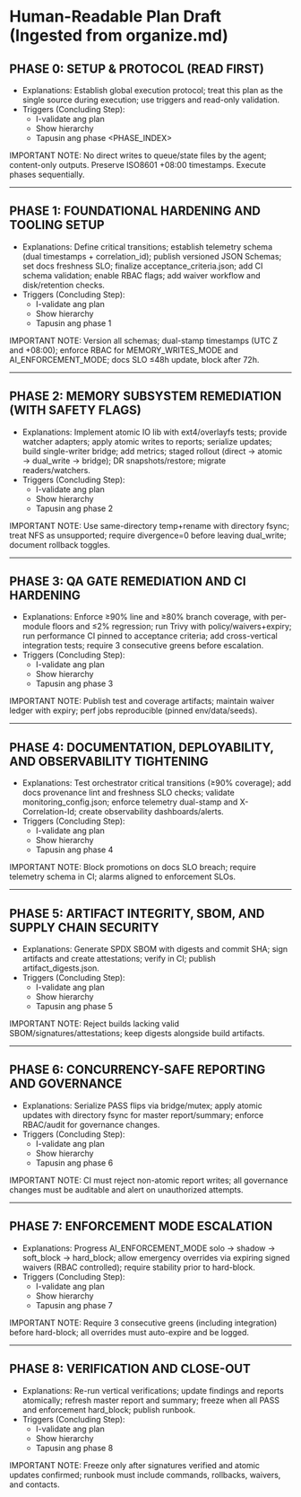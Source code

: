 # Human-Readable Plan Draft (Ingested from organize.md)

## PHASE 0: SETUP & PROTOCOL (READ FIRST)

- Explanations: Establish global execution protocol; treat this plan as the single source during execution; use triggers and read-only validation.
- Triggers (Concluding Step):
  - I-validate ang plan
  - Show hierarchy
  - Tapusin ang phase <PHASE_INDEX>

IMPORTANT NOTE: No direct writes to queue/state files by the agent; content-only outputs. Preserve ISO8601 +08:00 timestamps. Execute phases sequentially.

---

## PHASE 1: FOUNDATIONAL HARDENING AND TOOLING SETUP

- Explanations: Define critical transitions; establish telemetry schema (dual timestamps + correlation_id); publish versioned JSON Schemas; set docs freshness SLO; finalize acceptance_criteria.json; add CI schema validation; enable RBAC flags; add waiver workflow and disk/retention checks.
- Triggers (Concluding Step):
  - I-validate ang plan
  - Show hierarchy
  - Tapusin ang phase 1

IMPORTANT NOTE: Version all schemas; dual-stamp timestamps (UTC Z and +08:00); enforce RBAC for MEMORY_WRITES_MODE and AI_ENFORCEMENT_MODE; docs SLO ≤48h update, block after 72h.

---

## PHASE 2: MEMORY SUBSYSTEM REMEDIATION (WITH SAFETY FLAGS)

- Explanations: Implement atomic IO lib with ext4/overlayfs tests; provide watcher adapters; apply atomic writes to reports; serialize updates; build single-writer bridge; add metrics; staged rollout (direct → atomic → dual_write → bridge); DR snapshots/restore; migrate readers/watchers.
- Triggers (Concluding Step):
  - I-validate ang plan
  - Show hierarchy
  - Tapusin ang phase 2

IMPORTANT NOTE: Use same-directory temp+rename with directory fsync; treat NFS as unsupported; require divergence=0 before leaving dual_write; document rollback toggles.

---

## PHASE 3: QA GATE REMEDIATION AND CI HARDENING

- Explanations: Enforce ≥90% line and ≥80% branch coverage, with per-module floors and ≤2% regression; run Trivy with policy/waivers+expiry; run performance CI pinned to acceptance criteria; add cross-vertical integration tests; require 3 consecutive greens before escalation.
- Triggers (Concluding Step):
  - I-validate ang plan
  - Show hierarchy
  - Tapusin ang phase 3

IMPORTANT NOTE: Publish test and coverage artifacts; maintain waiver ledger with expiry; perf jobs reproducible (pinned env/data/seeds).

---

## PHASE 4: DOCUMENTATION, DEPLOYABILITY, AND OBSERVABILITY TIGHTENING

- Explanations: Test orchestrator critical transitions (≥90% coverage); add docs provenance lint and freshness SLO checks; validate monitoring_config.json; enforce telemetry dual-stamp and X-Correlation-Id; create observability dashboards/alerts.
- Triggers (Concluding Step):
  - I-validate ang plan
  - Show hierarchy
  - Tapusin ang phase 4

IMPORTANT NOTE: Block promotions on docs SLO breach; require telemetry schema in CI; alarms aligned to enforcement SLOs.

---

## PHASE 5: ARTIFACT INTEGRITY, SBOM, AND SUPPLY CHAIN SECURITY

- Explanations: Generate SPDX SBOM with digests and commit SHA; sign artifacts and create attestations; verify in CI; publish artifact_digests.json.
- Triggers (Concluding Step):
  - I-validate ang plan
  - Show hierarchy
  - Tapusin ang phase 5

IMPORTANT NOTE: Reject builds lacking valid SBOM/signatures/attestations; keep digests alongside build artifacts.

---

## PHASE 6: CONCURRENCY-SAFE REPORTING AND GOVERNANCE

- Explanations: Serialize PASS flips via bridge/mutex; apply atomic updates with directory fsync for master report/summary; enforce RBAC/audit for governance changes.
- Triggers (Concluding Step):
  - I-validate ang plan
  - Show hierarchy
  - Tapusin ang phase 6

IMPORTANT NOTE: CI must reject non-atomic report writes; all governance changes must be auditable and alert on unauthorized attempts.

---

## PHASE 7: ENFORCEMENT MODE ESCALATION

- Explanations: Progress AI_ENFORCEMENT_MODE solo → shadow → soft_block → hard_block; allow emergency overrides via expiring signed waivers (RBAC controlled); require stability prior to hard-block.
- Triggers (Concluding Step):
  - I-validate ang plan
  - Show hierarchy
  - Tapusin ang phase 7

IMPORTANT NOTE: Require 3 consecutive greens (including integration) before hard-block; all overrides must auto-expire and be logged.

---

## PHASE 8: VERIFICATION AND CLOSE-OUT

- Explanations: Re-run vertical verifications; update findings and reports atomically; refresh master report and summary; freeze when all PASS and enforcement hard_block; publish runbook.
- Triggers (Concluding Step):
  - I-validate ang plan
  - Show hierarchy
  - Tapusin ang phase 8

IMPORTANT NOTE: Freeze only after signatures verified and atomic updates confirmed; runbook must include commands, rollbacks, waivers, and contacts.